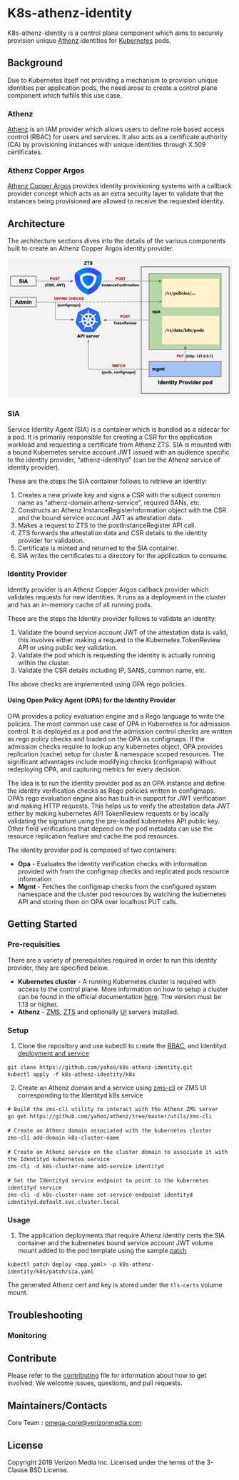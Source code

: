 # K8s-athenz-identity
K8s-athenz-identity is a control plane component which aims to securely provision unique
[Athenz](https://github.com/yahoo/athenz) identities for [Kubernetes](https://kubernetes.io/)
pods.

## Background
Due to Kubernetes itself not providing a mechanism to provision unique identities per
application pods, the need arose to create a control plane component which fulfills
this use case.

### Athenz
[Athenz](https://www.athenz.io/) is an IAM provider which allows users to define
role based access control (RBAC) for users and services. It also acts as a certificate
authority (CA) by provisioning instances with unique identities through X.509 certificates.

### Athenz Copper Argos
[Athenz Copper Argos](https://yahoo.github.io/athenz/site/copper_argos_dev/) provides
identity provisioning systems with a callback provider concept which acts as an extra
security layer to validate that the instances being provisioned are allowed to receive
the requested identity.

## Architecture
The architecture sections dives into the details of the various components built
to create an Athenz Copper Argos identity provider.

![Screenshot](docs/images/architecture.png)

### SIA
Service Identity Agent (SIA) is a container which is bundled as a sidecar for a
pod. It is primarily responsible for creating a CSR for the application workload
and requesting a certificate from Athenz ZTS. SIA is mounted with a bound Kubernetes
service account JWT issued with an audience specific to the identity provider,
“athenz-identityd” (can be the Athenz service of identity provider).

These are the steps the SIA container follows to retrieve an identity:
1. Creates a new private key and signs a CSR with the subject common name as
“athenz-domain.athenz-service”, required SANs, etc.
2. Constructs an Athenz InstanceRegisterInformation object with the CSR and the
bound service account JWT as attestation data.
3. Makes a request to ZTS to the postInstanceRegister API call.
4. ZTS forwards the attestation data and CSR details to the identity provider
for validation.
5. Certificate is minted and returned to the SIA container.
6. SIA writes the certificates to a directory for the application to consume.

### Identity Provider
Identity provider is an Athenz Copper Argos callback provider which validates
requests for new identities. It runs as a deployment in the cluster and has an
in-memory cache of all running pods.

These are the steps the Identity provider follows to validate an identity:
1. Validate the bound service account JWT of the attestation data is valid, this
involves either making a request to the Kubernetes TokenReview API or using public
key validation.
2. Validate the pod which is requesting the identity is actually running within the
cluster.
3. Validate the CSR details including IP, SANS, common name, etc.

The above checks are implemented using OPA rego policies.

#### Using Open Policy Agent (OPA) for the Identity Provider
OPA provides a policy evaluation engine and a Rego language to write the policies.
The most common use case of OPA in Kubernetes is for admission control. It is
deployed as a pod and the admission control checks are written as rego policy
checks and loaded on the OPA as configmaps. If the admission checks require to
lookup any kubernetes object, OPA provides replication (cache) setup for cluster
& namespace scoped resources. The significant advantages include modifying
checks (configmaps) without redeploying OPA, and capturing metrics for every decision.

The idea is to run the identity provider pod as an OPA instance and define the
identity verification checks as Rego policies written in configmaps. OPA’s rego
evaluation engine also has built-in support for JWT verification and making HTTP
requests. This helps us to verify the attestation data JWT either by making kubernetes
API TokenReview requests or by locally validating the signature using the pre-loaded
kubernetes API public key. Other field verifications that depend on the pod metadata
can use the resource replication feature and cache the pod resources. 

The identity provider pod is composed of two containers:
- **Opa** - Evaluates the identity verification checks with information provided with
from the configmap checks and replicated pods resource information
- **Mgmt** - Fetches the configmap checks from the configured system namespace and the
cluster pod resources by watching the kubernetes API and storing them on OPA over
localhost PUT calls.

## Getting Started

### Pre-requisities
There are a variety of prerequisites required in order to run this identity provider,
they are specified below.
- **Kubernetes cluster** - A running Kubernetes cluster is required with access to
the control plane. More information on how to setup a cluster can be found in the
official documentation [here](https://kubernetes.io/docs/setup/). The version must be 
1.13 or higher.
- **Athenz** - [ZMS](https://yahoo.github.io/athenz/site/setup_zms_prod/), 
[ZTS](https://yahoo.github.io/athenz/site/setup_zts_prod/) and optionally
[UI](https://yahoo.github.io/athenz/site/setup_ui_prod/) servers installed.

### Setup
1. Clone the repository and use kubectl to create the [RBAC](k8s/rbac.yaml), and
Identityd [deployment and service](k8s/identityd.yaml)

```
git clone https://github.com/yahoo/k8s-athenz-identity.git
kubectl apply -f k8s-athenz-identity/k8s
```

2. Create an Athenz domain and a service using [zms-cli](https://github.com/yahoo/athenz/tree/master/utils/zms-cli)
or ZMS UI corresponding to the Identityd k8s service

```
# Build the zms-cli utility to interact with the Athenz ZMS server
go get https://github.com/yahoo/athenz/tree/master/utils/zms-cli

# Create an Athenz domain associated with the kubernetes cluster
zms-cli add-domain k8s-cluster-name 

# Create an Athenz service on the cluster domain to associate it with the Identityd kubernetes service 
zms-cli -d k8s-cluster-name add-service identityd

# Set the Identityd service endpoint to point to the kubernetes identityd service
zms-cli -d k8s-cluster-name set-service-endpoint identityd identityd.default.svc.cluster.local
``` 

### Usage
1. The application deployments that require Athenz identity certs the SIA container
and the kubernetes bound service account JWT volume mount added to the pod template
using the sample [patch](k8s/patch/sia.yaml)

```
kubectl patch deploy <app.yaml> -p k8s-athenz-identity/k8s/patch/sia.yaml
``` 

The generated Athenz cert and key is stored under the `tls-certs` volume mount.

## Troubleshooting

### Monitoring

## Contribute
Please refer to the [contributing](Contributing.md) file for information about
how to get involved. We welcome issues, questions, and pull requests.

## Maintainers/Contacts
Core Team : omega-core@verizonmedia.com

## License
Copyright 2019 Verizon Media Inc. Licensed under the terms of the 3-Clause BSD License.

